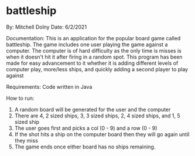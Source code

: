 # battleship
By: Mitchell Dolny 
Date: 6/2/2021

Documentation: 
This is an application for the popular board game called battleship. The game 
includes one user playing the game against a computer. The computer is of 
hard difficulty as the only time is misses is when it doesn't hit it after 
firing in a random spot. This program has been made for easy advancement to it 
whether it is adding different levels of computer play, more/less ships, and quickly
adding a second player to play against

Requirements:
Code written in Java

How to run:
1. A random board will be generated for the user and the computer
2. There are 4, 2 sized ships, 3, 3 sized ships, 2, 4 sized ships, and 1, 5 sized ship
3. The user goes first and picks a col (0 - 9) and a row (0 - 9)
4. If the shot hits a ship on the computer board then they will go again until they miss
5. The game ends once either board has no ships remaining.
